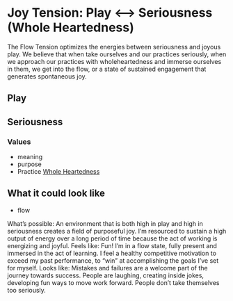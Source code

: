 # Joy Tension: Play <--> Seriousness (Whole Heartedness)

The Flow Tension optimizes the energies between seriousness and joyous play. We believe that when take ourselves and our practices seriously, when we approach our practices with wholeheartedness and immerse ourselves in them, we get into the flow, or a state of sustained engagement that generates spontaneous joy.  


## Play

## Seriousness

### Values
- meaning
- purpose
- Practice [Whole Heartedness](/Practices/Whole_Heartedness.md)


## What it could look like

- flow

What’s possible: An environment that is both high in play and high in seriousness creates a field of purposeful joy. I’m resourced to sustain a high output of energy over a long period of time because the act of working is energizing and joyful.
Feels like: Fun! I’m in a flow state, fully present and immersed in the act of learning. I feel a healthy competitive motivation to exceed my past performance, to “win” at accomplishing the goals I’ve set for myself.
Looks like: Mistakes and failures are a welcome part of the journey towards success. People are laughing, creating inside jokes, developing fun ways to move work forward. People don’t take themselves too seriously.
